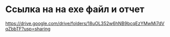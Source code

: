 # Ссылка на на exe файл и отчет

https://drive.google.com/drive/folders/18uOL352w6hNB9bcqEzYMwMi7dVqZbbTF?usp=sharing


